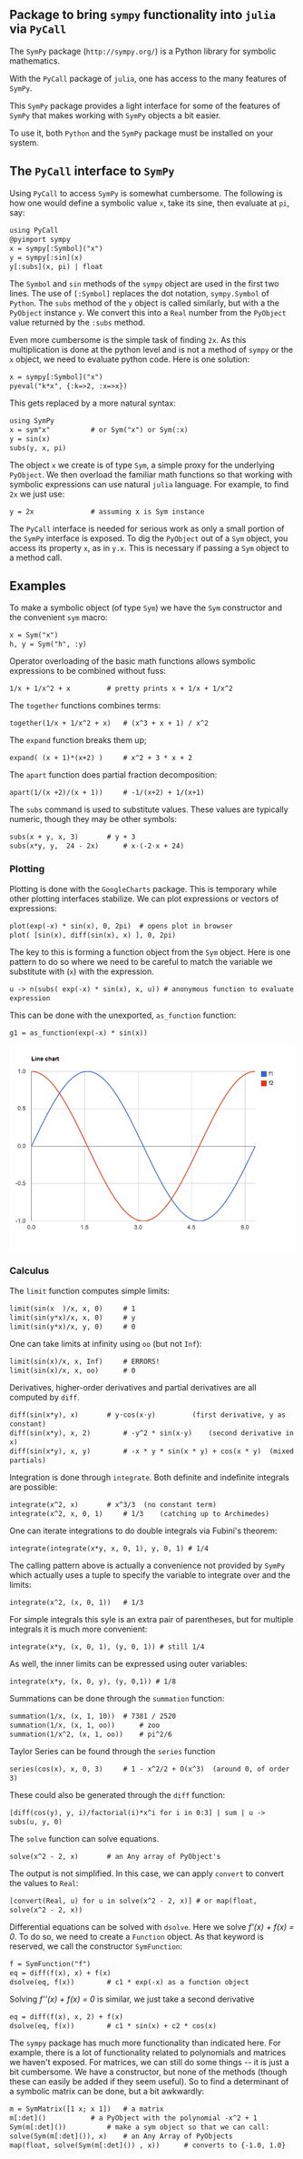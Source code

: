 ## Package to bring `sympy` functionality into `julia` via `PyCall`

The `SymPy` package  (`http://sympy.org/`)  is a Python library for symbolic mathematics. 

With the `PyCall` package of `julia`, one has access to the many features of `SymPy`. 

This `SymPy` package provides a light interface for some of the features of `SymPy` that makes working with `SymPy` objects a bit easier.

To use it, both `Python` and the `SymPy` package must be installed on your system.


## The `PyCall` interface to `SymPy`

Using `PyCall` to access `SymPy` is somewhat cumbersome. The following is how one would define a symbolic value `x`, take its sine, then evaluate at `pi`, say:

```
using PyCall
@pyimport sympy
x = sympy[:Symbol]("x")
y = sympy[:sin](x)
y[:subs](x, pi) | float
```

The `Symbol` and `sin` methods of the `sympy` object are used in the first two lines. The use of `[:Symbol]` replaces the dot notation, `sympy.Symbol` of `Python`. The `subs` method of the `y` object is called similarly, but with a the `PyObject` instance `y`. We convert this into a `Real` number from the `PyObject` value returned by the `:subs` method.


Even more cumbersome is the simple task of finding `2x`. As this multiplication is done at the python level and is not a method of `sympy` or the `x` object, we need to evaluate python code. Here is one solution:

```
x = sympy[:Symbol]("x")
pyeval("k*x", {:k=>2, :x=>x})
```

This gets replaced by a more natural syntax:

```
using SymPy
x = sym"x"			# or Sym("x") or Sym(:x)
y = sin(x)
subs(y, x, pi)
```

The object `x` we create is of type `Sym`, a simple proxy for the underlying `PyObject`. We then overload the familiar math functions so that working with symbolic expressions can use natural `julia` language. For example, to find `2x` we just use:

```
y = 2x				# assuming x is Sym instance
```

The `PyCall` interface is needed for serious work as only a small portion of the `SymPy` interface is exposed.  To dig the `PyObject` out of a `Sym` object, you access its property `x`, as in `y.x`. This is necessary if passing a `Sym` object to a method call.

## Examples

To make a symbolic object (of type `Sym`) we have the `Sym` constructor and the convenient `sym` macro:

```
x = Sym("x")
h, y = Sym("h", :y)
```

Operator overloading of the basic math functions allows symbolic expressions to be combined without fuss:

```
1/x + 1/x^2 + x			# pretty prints x + 1/x + 1/x^2
```


The `together` functions combines terms:

```
together(1/x + 1/x^2 + x)	# (x^3 + x + 1) / x^2
```

The `expand` function breaks them up;

```
expand( (x + 1)*(x+2) )		# x^2 + 3 * x + 2
```

The `apart` function does partial fraction decomposition:

```
apart(1/(x +2)/(x + 1))		# -1/(x+2) + 1/(x+1)
```


The `subs` command is used to substitute values. These values are typically numeric, though they may be other symbols:

```
subs(x + y, x, 3)		# y + 3
subs(x*y, y,  24 - 2x) 		# x⋅(-2⋅x + 24)
```

### Plotting

Plotting is done with the `GoogleCharts` package. This is temporary
while other plotting interfaces stabilize. We can plot expressions or
vectors of expressions:

```
plot(exp(-x) * sin(x), 0, 2pi)	# opens plot in browser
plot( [sin(x), diff(sin(x), x) ], 0, 2pi)
```


The key to this is forming a function object from the `Sym` object.
Here is one pattern to do so where we need to be careful to match the
variable we substitute with (`x`) with the expression.

```
u -> n(subs( exp(-x) * sin(x), x, u)) # anonymous function to evaluate expression
```

This can be done with the unexported, `as_function` function:

```
g1 = as_function(exp(-x) * sin(x))
```



<img src="charts-plot.png"></img>

### Calculus

The `limit` function computes simple limits:

```
limit(sin(x  )/x, x, 0)		# 1
limit(sin(y*x)/x, x, 0)		# y
limit(sin(y*x)/x, y, 0) 	# 0
```

One can take limits at infinity using `oo` (but not `Inf`):

```
limit(sin(x)/x, x, Inf)		# ERRORS!
limit(sin(x)/x, x, oo)		# 0
```

Derivatives, higher-order derivatives and partial derivatives are all computed by `diff`. 

```
diff(sin(x*y), x)		# y⋅cos(x⋅y)         (first derivative, y as constant)
diff(sin(x*y), x, 2)		# -y^2 * sin(x⋅y)    (second derivative in x)
diff(sin(x*y), x, y)		# -x * y * sin(x * y) + cos(x * y)  (mixed partials)
```


Integration is done through `integrate`. Both definite and indefinite integrals are possible:

```
integrate(x^2, x)		# x^3/3  (no constant term)
integrate(x^2, x, 0, 1)		# 1/3    (catching up to Archimedes)
```

One can iterate integrations to do double integrals via Fubini's theorem:

```
integrate(integrate(x*y, x, 0, 1), y, 0, 1) # 1/4
```

The calling pattern above is actually a convenience not provided by `SymPy` which actually uses a tuple to specify the variable to integrate over and the limits:

```
integrate(x^2, (x, 0, 1))	# 1/3
```


For simple integrals this syle is an extra pair of parentheses, but for multiple integrals it is much more convenient:

```
integrate(x*y, (x, 0, 1), (y, 0, 1)) # still 1/4
```

As well, the inner limits can be expressed using outer variables:
```
integrate(x*y, (x, 0, y), (y, 0,1)) # 1/8
```


Summations can be done through the `summation` function:

```
summation(1/x, (x, 1, 10))	# 7381 / 2520
summation(1/x, (x, 1, oo))      # zoo
summation(1/x^2, (x, 1, oo))	# pi^2/6
```

Taylor Series can be found through the `series` function

```
series(cos(x), x, 0, 3)		# 1 - x^2/2 + O(x^3)  (around 0, of order 3)
```

These could also be generated through the `diff` function:

```
[diff(cos(y), y, i)/factorial(i)*x^i for i in 0:3] | sum | u -> subs(u, y, 0)
```

The `solve` function can solve equations.

```
solve(x^2 - 2, x)		# an Any array of PyObject's
```

The output is not simplified. In this case, we can apply `convert` to convert the values to `Real`:

```
[convert(Real, u) for u in solve(x^2 - 2, x)] # or map(float, solve(x^2 - 2, x))
```

Differential equations can be solved with `dsolve`. Here we solve *f'(x) + f(x) = 0*. To do so, we need to create a `Function` object. As that keyword is reserved, we call the constructor `SymFunction`:

```
f = SymFunction("f")
eq = diff(f(x), x) + f(x)
dsolve(eq, f(x))		# c1 * exp(-x) as a function object
```	     

Solving *f''(x) + f(x) = 0* is similar, we just take a second derivative

```
eq = diff(f(x), x, 2) + f(x)
dsolve(eq, f(x))		# c1 * sin(x) + c2 * cos(x)
```


The `sympy` package has much more functionality than indicated here. For example, there is a lot of functionality related to polynomials and matrices we haven't exposed. For matrices, we can still do some things -- it is just a bit cumbersome. We have a constructor, but none of the methods (though these can easily be added if they seem useful). So to find a determinant of a symbolic matrix can be done, but a bit awkwardly:

```
m = SymMatrix([1 x; x 1])	# a matrix
m[:det]()			# a PyObject with the polynomial -x^2 + 1
Sym(m[:det]())			# make a sym object so that we can call:
solve(Sym(m[:det]()), x)	# an Any Array of PyObjects
map(float, solve(Sym(m[:det]()) , x))      # converts to {-1.0, 1.0}
```














